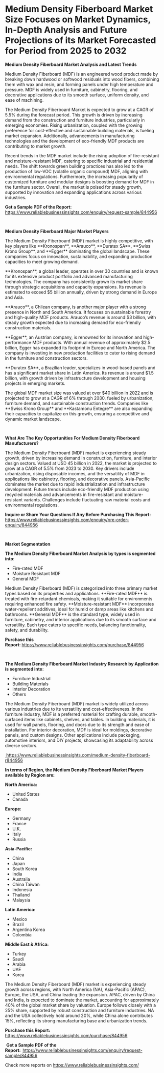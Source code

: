 <p><h1>Medium Density Fiberboard Market Size Focuses on Market Dynamics, In-Depth Analysis and Future Projections of its Market Forecasted for Period from 2025 to 2032</h1></p><p><strong>Medium Density Fiberboard Market Analysis and Latest Trends</strong></p>
<p><p>Medium Density Fiberboard (MDF) is an engineered wood product made by breaking down hardwood or softwood residuals into wood fibers, combining them with wax and resin, and forming panels under high temperature and pressure. MDF is widely used in furniture, cabinetry, flooring, and decorative applications due to its smooth surface, uniform density, and ease of machining.</p><p>The Medium Density Fiberboard Market is expected to grow at a CAGR of 5.5% during the forecast period. This growth is driven by increasing demand from the construction and furniture industries, particularly in emerging economies. Rising urbanization, coupled with the growing preference for cost-effective and sustainable building materials, is fueling market expansion. Additionally, advancements in manufacturing technologies and the development of eco-friendly MDF products are contributing to market growth.</p><p>Recent trends in the MDF market include the rising adoption of fire-resistant and moisture-resistant MDF, catering to specific industrial and residential needs. The shift towards green building practices has also led to the production of low-VOC (volatile organic compound) MDF, aligning with environmental regulations. Furthermore, the increasing popularity of customized furniture and modular designs is boosting demand for MDF in the furniture sector. Overall, the market is poised for steady growth, supported by innovation and expanding applications across various industries.</p></p>
<p><strong>Get a Sample PDF of the Report:&nbsp;</strong> <a href="https://www.reliablebusinessinsights.com/enquiry/request-sample/844956?utm_campaign=2098&utm_medium=2&utm_source=Github&utm_content=ia&utm_term=26012025&utm_id=medium-density-fiberboard">https://www.reliablebusinessinsights.com/enquiry/request-sample/844956</a></p>
<p>&nbsp;</p>
<p><strong>Medium Density Fiberboard Major Market Players</strong></p>
<p><p>The Medium Density Fiberboard (MDF) market is highly competitive, with key players like **Kronospan**, **Arauco**, **Duratex SA**, **Swiss Krono Group**, and **Egger** dominating the global landscape. These companies focus on innovation, sustainability, and expanding production capacities to meet growing demand.</p><p>**Kronospan**, a global leader, operates in over 30 countries and is known for its extensive product portfolio and advanced manufacturing technologies. The company has consistently grown its market share through strategic acquisitions and capacity expansions. Its revenue is estimated to exceed $5 billion annually, driven by strong demand in Europe and Asia.</p><p>**Arauco**, a Chilean company, is another major player with a strong presence in North and South America. It focuses on sustainable forestry and high-quality MDF products. Arauco’s revenue is around $3 billion, with steady growth expected due to increasing demand for eco-friendly construction materials.</p><p>**Egger**, an Austrian company, is renowned for its innovation and high-performance MDF products. With annual revenue of approximately $2.5 billion, Egger has expanded its footprint in Europe and North America. The company is investing in new production facilities to cater to rising demand in the furniture and construction sectors.</p><p>**Duratex SA**, a Brazilian leader, specializes in wood-based panels and has a significant market share in Latin America. Its revenue is around $1.5 billion, with growth driven by infrastructure development and housing projects in emerging markets.</p><p>The global MDF market size was valued at over $40 billion in 2022 and is projected to grow at a CAGR of 6% through 2030, fueled by urbanization, furniture demand, and sustainable construction trends. Companies like **Swiss Krono Group** and **Kastamonu Entegre** are also expanding their capacities to capitalize on this growth, ensuring a competitive and dynamic market landscape.</p></p>
<p>&nbsp;</p>
<p><strong>What Are The Key Opportunities For Medium Density Fiberboard Manufacturers?</strong></p>
<p><p>The Medium Density Fiberboard (MDF) market is experiencing steady growth, driven by increasing demand in construction, furniture, and interior design sectors. Valued at USD 45 billion in 2022, the market is projected to grow at a CAGR of 5.5% from 2023 to 2030. Key drivers include urbanization, rising disposable incomes, and the versatility of MDF in applications like cabinetry, flooring, and decorative panels. Asia-Pacific dominates the market due to rapid industrialization and infrastructure development. Future trends include eco-friendly MDF production using recycled materials and advancements in fire-resistant and moisture-resistant variants. Challenges include fluctuating raw material costs and environmental regulations.</p></p>
<p><strong>Inquire or Share Your Questions If Any Before Purchasing This Report:</strong> <a href="https://www.reliablebusinessinsights.com/enquiry/pre-order-enquiry/844956?utm_campaign=2098&utm_medium=2&utm_source=Github&utm_content=ia&utm_term=26012025&utm_id=medium-density-fiberboard">https://www.reliablebusinessinsights.com/enquiry/pre-order-enquiry/844956</a></p>
<p>&nbsp;</p>
<p><strong>Market Segmentation</strong></p>
<p><strong>The Medium Density Fiberboard Market Analysis by types is segmented into:</strong></p>
<p><ul><li>Fire-rated MDF</li><li>Moisture Resistant MDF</li><li>General MDF</li></ul></p>
<p><p>Medium Density Fiberboard (MDF) is categorized into three primary market types based on its properties and applications. **Fire-rated MDF** is treated with fire-retardant chemicals, making it suitable for environments requiring enhanced fire safety. **Moisture-resistant MDF** incorporates water-repellent additives, ideal for humid or damp areas like kitchens and bathrooms. **General MDF** is the standard type, widely used in furniture, cabinetry, and interior applications due to its smooth surface and versatility. Each type caters to specific needs, balancing functionality, safety, and durability.</p></p>
<p><strong>Purchase this Report:&nbsp;</strong><a href="https://www.reliablebusinessinsights.com/purchase/844956?utm_campaign=2098&utm_medium=2&utm_source=Github&utm_content=ia&utm_term=26012025&utm_id=medium-density-fiberboard">https://www.reliablebusinessinsights.com/purchase/844956</a></p>
<p>&nbsp;</p>
<p><strong>The Medium Density Fiberboard Market Industry Research by Application is segmented into:</strong></p>
<p><ul><li>Furniture Industrial</li><li>Building Materials</li><li>Interior Decoration</li><li>Others</li></ul></p>
<p><p>The Medium Density Fiberboard (MDF) market is widely utilized across various industries due to its versatility and cost-effectiveness. In the furniture industry, MDF is a preferred material for crafting durable, smooth-surfaced items like cabinets, shelves, and tables. In building materials, it is used for wall panels, flooring, and doors due to its strength and ease of installation. For interior decoration, MDF is ideal for moldings, decorative panels, and custom designs. Other applications include packaging, automotive interiors, and DIY projects, showcasing its adaptability across diverse sectors.</p></p>
<p><a href="https://www.reliablebusinessinsights.com/medium-density-fiberboard-r844956?utm_campaign=2098&utm_medium=2&utm_source=Github&utm_content=ia&utm_term=26012025&utm_id=medium-density-fiberboard">&nbsp;https://www.reliablebusinessinsights.com/medium-density-fiberboard-r844956</a></p>
<p><strong>In terms of Region, the Medium Density Fiberboard Market Players available by Region are:</strong></p>
<p>
    <p> <strong> North America: </strong>
        <ul>
            <li>United States</li>
            <li>Canada</li>
        </ul>
        </p> 
    <p> <strong> Europe: </strong>
        <ul>
            <li>Germany</li>
            <li>France</li>
            <li>U.K.</li>
            <li>Italy</li>
            <li>Russia</li>
        </ul>
        </p> 
    <p> <strong> Asia-Pacific: </strong>
        <ul>
            <li>China</li>
            <li>Japan</li>
            <li>South Korea</li>
            <li>India</li>
            <li>Australia</li>
            <li>China Taiwan</li>
            <li>Indonesia</li>
            <li>Thailand</li>
            <li>Malaysia</li>
        </ul>
        </p> 
    <p> <strong> Latin America: </strong>
        <ul>
            <li>Mexico</li>
            <li>Brazil</li>
            <li>Argentina Korea</li>
            <li>Colombia</li>
        </ul>
        </p> 
    <p> <strong> Middle East & Africa: </strong>
        <ul>
            <li>Turkey</li>
            <li>Saudi</li>
            <li>Arabia</li>
            <li>UAE</li>
            <li>Korea</li>
        </ul>
    </p>
    </p>
<p><p>The Medium Density Fiberboard (MDF) market is experiencing steady growth across regions, with North America (NA), Asia-Pacific (APAC), Europe, the USA, and China leading the expansion. APAC, driven by China and India, is expected to dominate the market, accounting for approximately 40% of the global market share by valuation. Europe follows closely with a 25% share, supported by robust construction and furniture industries. NA and the USA collectively hold around 20%, while China alone contributes 15%, reflecting its strong manufacturing base and urbanization trends.</p></p>
<p><strong>Purchase this Report: </strong><a href="https://www.reliablebusinessinsights.com/purchase/844956?utm_campaign=2098&utm_medium=2&utm_source=Github&utm_content=ia&utm_term=26012025&utm_id=medium-density-fiberboard">https://www.reliablebusinessinsights.com/purchase/844956</a></p>
<p>&nbsp;<strong>Get a Sample PDF of the Report:&nbsp;&nbsp;</strong><a href="https://www.reliablebusinessinsights.com/enquiry/request-sample/844956?utm_campaign=2098&utm_medium=2&utm_source=Github&utm_content=ia&utm_term=26012025&utm_id=medium-density-fiberboard">https://www.reliablebusinessinsights.com/enquiry/request-sample/844956</a></p>
<p><strong></strong></p>
<p>Check more reports on <a href="https://www.reliablebusinessinsights.com/?utm_campaign=2098&utm_medium=2&utm_source=Github&utm_content=ia&utm_term=26012025&utm_id=medium-density-fiberboard">https://www.reliablebusinessinsights.com/</a></p>